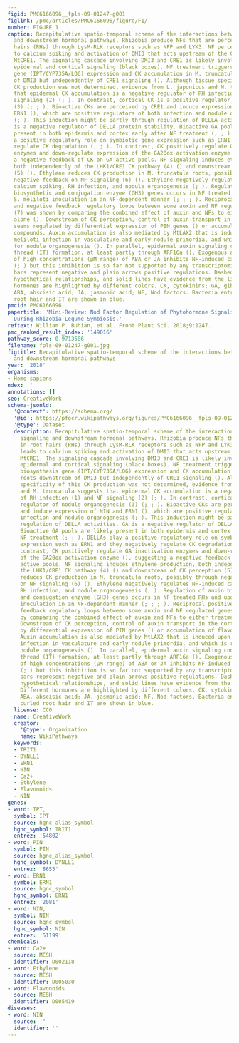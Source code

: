 ```yaml
---
figid: PMC6166096__fpls-09-01247-g001
figlink: /pmc/articles/PMC6166096/figure/F1/
number: FIGURE 1
caption: Recapitulative spatio-temporal scheme of the interactions between NF signaling
  and downstream hormonal pathways. Rhizobia produce NFs that are perceived in root
  hairs (RHs) through LysM-RLK receptors such as NFP and LYK3. NF perception leads
  to calcium spiking and activation of DMI3 that acts upstream of the CK receptor
  MtCRE1. The signaling cascade involving DMI3 and CRE1 is likely involved in both
  epidermal and cortical signaling (black boxes). NF treatment triggers early CK biosynthesis
  gene (IPT/CYP735A/LOG) expression and CK accumulation in M. truncatula roots downstream
  of DMI3 but independently of CRE1 signaling (). Although tissue specificity of this
  CK production was not determined, evidence from L. japonicus and M. truncatula suggests
  that epidermal CK accumulation is a negative regulator of RH infection (1) and NF
  signaling (2) (; ). In contrast, cortical CK is a positive regulator of nodule organogenesis
  (3) (; ; ). Bioactive CKs are perceived by CRE1 and induce expression of NIN and
  ERN1 (), which are positive regulators of both infection and nodule organogenesis
  (; ). This induction might be partly through regulation of DELLA activities. GA
  is a negative regulator of DELLA protein stability. Bioactive GA pools are likely
  present in both epidermis and cortex early after NF treatment (; ; ). DELLAs play
  a positive regulatory role on symbiotic gene expression such as ERN1 and they negatively
  regulate CK degradation (, ; ). In contrast, CK positively regulate GA inactivation
  enzymes and down-regulate expression of the GA20ox activation enzyme (), suggesting
  a negative feedback of CK on GA active pools. NF signaling induces ethylene production,
  both independently of the LHK1/CRE1 CK pathway (4) () and downstream of CK perception
  (5) (). Ethylene reduces CK production in M. truncatula roots, possibly through
  negative feedback on NF signaling (6) (). Ethylene negatively regulates NF-induced
  calcium spiking, RH infection, and nodule organogenesis (; ). Regulation of auxin
  biosynthetic and conjugation enzyme (GH3) genes occurs in NF treated RHs and upon
  S. meliloti inoculation in an NF-dependent manner (; ; ; ). Reciprocal positive
  and negative feedback regulatory loops between some auxin and NF regulated genes
  (7) was shown by comparing the combined effect of auxin and NFs to either treatment
  alone (). Downstream of CK perception, control of auxin transport in the cortex
  seems regulated by differential expression of PIN genes () or accumulation of flavonoid
  compounds. Auxin accumulation is also mediated by MtLAX2 that is induced upon S.
  meliloti infection in vasculature and early nodule primordia, and which is required
  for nodule organogenesis (). In parallel, epidermal auxin signaling controls infection
  thread (IT) formation, at least partly through ARF16a (). Exogenous application
  of high concentrations (μM range) of ABA or JA inhibits NF-induced calcium spiking
  (; ) but this inhibition is so far not supported by any transcriptomic data. Plain
  bars represent negative and plain arrows positive regulations. Dashed lines are
  hypothetical relationships, and solid lines have evidence from the literature. Different
  hormones are highlighted by different colors. CK, cytokinins; GA, gibberellins;
  ABA, abscisic acid; JA, jasmonic acid; NF, Nod factors. Bacteria entrapped in curled
  root hair and IT are shown in blue.
pmcid: PMC6166096
papertitle: 'Mini-Review: Nod Factor Regulation of Phytohormone Signaling and Homeostasis
  During Rhizobia-Legume Symbiosis.'
reftext: William P. Buhian, et al. Front Plant Sci. 2018;9:1247.
pmc_ranked_result_index: '149016'
pathway_score: 0.9713586
filename: fpls-09-01247-g001.jpg
figtitle: Recapitulative spatio-temporal scheme of the interactions between NF signaling
  and downstream hormonal pathways
year: '2018'
organisms:
- Homo sapiens
ndex: ''
annotations: []
seo: CreativeWork
schema-jsonld:
  '@context': https://schema.org/
  '@id': https://pfocr.wikipathways.org/figures/PMC6166096__fpls-09-01247-g001.html
  '@type': Dataset
  description: Recapitulative spatio-temporal scheme of the interactions between NF
    signaling and downstream hormonal pathways. Rhizobia produce NFs that are perceived
    in root hairs (RHs) through LysM-RLK receptors such as NFP and LYK3. NF perception
    leads to calcium spiking and activation of DMI3 that acts upstream of the CK receptor
    MtCRE1. The signaling cascade involving DMI3 and CRE1 is likely involved in both
    epidermal and cortical signaling (black boxes). NF treatment triggers early CK
    biosynthesis gene (IPT/CYP735A/LOG) expression and CK accumulation in M. truncatula
    roots downstream of DMI3 but independently of CRE1 signaling (). Although tissue
    specificity of this CK production was not determined, evidence from L. japonicus
    and M. truncatula suggests that epidermal CK accumulation is a negative regulator
    of RH infection (1) and NF signaling (2) (; ). In contrast, cortical CK is a positive
    regulator of nodule organogenesis (3) (; ; ). Bioactive CKs are perceived by CRE1
    and induce expression of NIN and ERN1 (), which are positive regulators of both
    infection and nodule organogenesis (; ). This induction might be partly through
    regulation of DELLA activities. GA is a negative regulator of DELLA protein stability.
    Bioactive GA pools are likely present in both epidermis and cortex early after
    NF treatment (; ; ). DELLAs play a positive regulatory role on symbiotic gene
    expression such as ERN1 and they negatively regulate CK degradation (, ; ). In
    contrast, CK positively regulate GA inactivation enzymes and down-regulate expression
    of the GA20ox activation enzyme (), suggesting a negative feedback of CK on GA
    active pools. NF signaling induces ethylene production, both independently of
    the LHK1/CRE1 CK pathway (4) () and downstream of CK perception (5) (). Ethylene
    reduces CK production in M. truncatula roots, possibly through negative feedback
    on NF signaling (6) (). Ethylene negatively regulates NF-induced calcium spiking,
    RH infection, and nodule organogenesis (; ). Regulation of auxin biosynthetic
    and conjugation enzyme (GH3) genes occurs in NF treated RHs and upon S. meliloti
    inoculation in an NF-dependent manner (; ; ; ). Reciprocal positive and negative
    feedback regulatory loops between some auxin and NF regulated genes (7) was shown
    by comparing the combined effect of auxin and NFs to either treatment alone ().
    Downstream of CK perception, control of auxin transport in the cortex seems regulated
    by differential expression of PIN genes () or accumulation of flavonoid compounds.
    Auxin accumulation is also mediated by MtLAX2 that is induced upon S. meliloti
    infection in vasculature and early nodule primordia, and which is required for
    nodule organogenesis (). In parallel, epidermal auxin signaling controls infection
    thread (IT) formation, at least partly through ARF16a (). Exogenous application
    of high concentrations (μM range) of ABA or JA inhibits NF-induced calcium spiking
    (; ) but this inhibition is so far not supported by any transcriptomic data. Plain
    bars represent negative and plain arrows positive regulations. Dashed lines are
    hypothetical relationships, and solid lines have evidence from the literature.
    Different hormones are highlighted by different colors. CK, cytokinins; GA, gibberellins;
    ABA, abscisic acid; JA, jasmonic acid; NF, Nod factors. Bacteria entrapped in
    curled root hair and IT are shown in blue.
  license: CC0
  name: CreativeWork
  creator:
    '@type': Organization
    name: WikiPathways
  keywords:
  - TRIT1
  - DYNLL1
  - ERN1
  - NIN
  - Ca2+
  - Ethylene
  - Flavonoids
  - NIN
genes:
- word: IPT,
  symbol: IPT
  source: hgnc_alias_symbol
  hgnc_symbol: TRIT1
  entrez: '54802'
- word: PIN
  symbol: PIN
  source: hgnc_alias_symbol
  hgnc_symbol: DYNLL1
  entrez: '8655'
- word: ERN1
  symbol: ERN1
  source: hgnc_symbol
  hgnc_symbol: ERN1
  entrez: '2081'
- word: NIN,
  symbol: NIN
  source: hgnc_symbol
  hgnc_symbol: NIN
  entrez: '51199'
chemicals:
- word: Ca2+
  source: MESH
  identifier: D002118
- word: Ethylene
  source: MESH
  identifier: D005030
- word: Flavonoids
  source: MESH
  identifier: D005419
diseases:
- word: NIN
  source: ''
  identifier: ''
---
```

